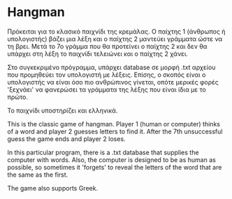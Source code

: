 # Hangman

Πρόκειται για το κλασικό παιχνίδι της κρεμάλας. Ο παίχτης 1 (άνθρωπος ή υπολογιστής) βάζει μια λέξη και ο παίχτης 2 μαντεύει γράμματα ώστε να τη βρει. Μετά το 7ο γράμμα που θα προτείνει ο παίχτης 2 και δεν θα υπάρχει στη λέξη το παιχνίδι τελειώνει και ο παίχτης 2 χάνει.

Στο συγκεκριμένο πρόγραμμα, υπάρχει database σε μορφή .txt αρχείου που προμηθεύει τον υπολογιστή με λέξεις. Επίσης, ο σκοπός είναι ο υπολογιστής να είναι όσο πιο ανθρώπινος γίνεται, οπότε μερικές φορές 'ξεχνάει' να φανερώσει τα γράμματα της λέξης που είναι ίδια με το πρώτο.

Το παιχνίδι υποστηρίζει και ελληνικά.

This is the classic game of hangman. Player 1 (human or computer) thinks of a word and player 2 guesses letters to find it. After the 7th unsuccessful guess the game ends and player 2 loses.

In this particular program, there is a .txt database that supplies the computer with words. Also, the computer is designed to be as human as possible, so sometimes it 'forgets' to reveal the letters of the word that are the same as the first.

The game also supports Greek.


